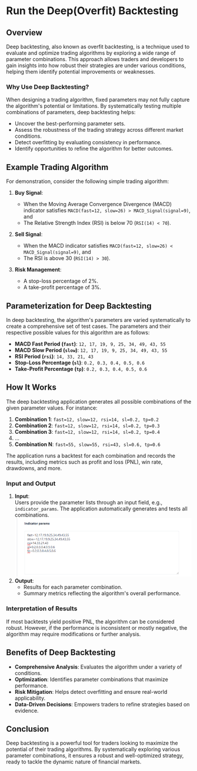 # Run the Deep(Overfit) Backtesting

## Overview

Deep backtesting, also known as overfit backtesting, is a technique used to evaluate and optimize trading algorithms by exploring a wide range of parameter combinations. This approach allows traders and developers to gain insights into how robust their strategies are under various conditions, helping them identify potential improvements or weaknesses.

### Why Use Deep Backtesting?

When designing a trading algorithm, fixed parameters may not fully capture the algorithm's potential or limitations. By systematically testing multiple combinations of parameters, deep backtesting helps:
- Uncover the best-performing parameter sets.
- Assess the robustness of the trading strategy across different market conditions.
- Detect overfitting by evaluating consistency in performance.
- Identify opportunities to refine the algorithm for better outcomes.

## Example Trading Algorithm

For demonstration, consider the following simple trading algorithm:

1. **Buy Signal**:
    - When the Moving Average Convergence Divergence (MACD) indicator satisfies `MACD(fast=12, slow=26) > MACD_Signal(signal=9)`, and
    - The Relative Strength Index (RSI) is below 70 (`RSI(14) < 70`).

2. **Sell Signal**:
    - When the MACD indicator satisfies `MACD(fast=12, slow=26) < MACD_Signal(signal=9)`, and
    - The RSI is above 30 (`RSI(14) > 30`).

3. **Risk Management**:
    - A stop-loss percentage of 2%.
    - A take-profit percentage of 3%.

## Parameterization for Deep Backtesting

In deep backtesting, the algorithm's parameters are varied systematically to create a comprehensive set of test cases. The parameters and their respective possible values for this algorithm are as follows:

- **MACD Fast Period (`fast`)**: `12, 17, 19, 9, 25, 34, 49, 43, 55`
- **MACD Slow Period (`slow`)**: `12, 17, 19, 9, 25, 34, 49, 43, 55`
- **RSI Period (`rsi`)**: `14, 33, 21, 43`
- **Stop-Loss Percentage (`sl`)**: `0.2, 0.3, 0.4, 0.5, 0.6`
- **Take-Profit Percentage (`tp`)**: `0.2, 0.3, 0.4, 0.5, 0.6`


## How It Works

The deep backtesting application generates all possible combinations of the given parameter values. For instance:

1. **Combination 1**: `fast=12, slow=12, rsi=14, sl=0.2, tp=0.2`
2. **Combination 2**: `fast=12, slow=12, rsi=14, sl=0.2, tp=0.3`
3. **Combination 3**: `fast=12, slow=12, rsi=14, sl=0.2, tp=0.4`
4. ...
5. **Combination N**: `fast=55, slow=55, rsi=43, sl=0.6, tp=0.6`

The application runs a backtest for each combination and records the results, including metrics such as profit and loss (PNL), win rate, drawdowns, and more.

### Input and Output

1. **Input**:  
   Users provide the parameter lists through an input field, e.g., `indicator_params`. The application automatically generates and tests all combinations.
   ![overfit-test](../assets/images/deepbacktest.png)
2. **Output**:
    - Results for each parameter combination.
    - Summary metrics reflecting the algorithm's overall performance.

### Interpretation of Results

If most backtests yield positive PNL, the algorithm can be considered robust. However, if the performance is inconsistent or mostly negative, the algorithm may require modifications or further analysis.

## Benefits of Deep Backtesting

- **Comprehensive Analysis**: Evaluates the algorithm under a variety of conditions.
- **Optimization**: Identifies parameter combinations that maximize performance.
- **Risk Mitigation**: Helps detect overfitting and ensure real-world applicability.
- **Data-Driven Decisions**: Empowers traders to refine strategies based on evidence.

## Conclusion

Deep backtesting is a powerful tool for traders looking to maximize the potential of their trading algorithms. By systematically exploring various parameter combinations, it ensures a robust and well-optimized strategy, ready to tackle the dynamic nature of financial markets.
